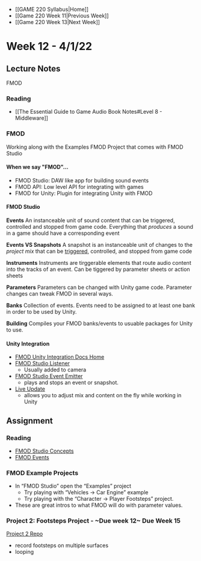 - [[GAME 220 Syllabus|Home]]
- [[Game 220 Week 11|Previous Week]]
- [[Game 220 Week 13|Next Week]]

# Week 12 - 4/1/22

## Lecture Notes
FMOD

### Reading
- [[The Essential Guide to Game Audio Book Notes#Level 8 - Middleware]]

### FMOD

Working along with the Examples FMOD Project that comes with FMOD Studio

#### When we say "FMOD"...
- FMOD Studio: DAW like app for building sound events
- FMOD API: Low level API for integrating with games
- FMOD for Unity: Plugin for integrating Unity with FMOD

#### FMOD Studio

**Events**
An instanceable unit of sound content that can be triggered, controlled and stopped from game code. Everything that _produces_ a sound in a game should have a corresponding event

**Events VS Snapshots**
A snapshot is an instanceable unit of changes to the _project mix_ that can be [triggered](https://fmod.com/resources/documentation-studio?version=2.02&page=glossary.html#trigger), controlled, and stopped from game code

**Instruments**
Instruments are tirggerable elements that route audio content into the tracks of an event. Can be tiggered by parameter sheets or action sheets

**Parameters**
Parameters can be changed with Unity game code. Parameter changes can tweak FMOD in several ways.

**Banks**
Collection of events. Events need to be assigned to at least one bank in order to be used by Unity.

**Building**
Compiles your FMOD banks/events to usuable packages for Unity to use.

#### Unity Integration
- [FMOD Unity Integration Docs Home](https://www.fmod.com/resources/documentation-unity?version=2.02&page=welcome.html)
- [FMOD Studio Listener](https://www.fmod.com/resources/documentation-unity?version=2.02&page=game-components.html#studio-listener)
	- Usually added to camera
- [FMOD Studio Event Emitter](https://www.fmod.com/resources/documentation-unity?version=2.02&page=game-components.html#studio-event-emitter) 
	- plays and stops an event or snapshot.
- [Live Update](https://www.fmod.com/resources/documentation-unity?version=2.02&page=user-guide.html#connecting-using-live-update)	
	- allows you to adjust mix and content on the fly while working in Unity
	
## Assignment
### Reading
- [FMOD Studio Concepts](https://fmod.com/resources/documentation-studio?version=2.02&page=fmod-studio-concepts.html)
- [FMOD Events](https://fmod.com/resources/documentation-studio?version=2.02&page=authoring-events.html)

### FMOD Example Projects
- In “FMOD Studio” open the “Examples” project 
	- Try playing with “Vehicles -> Car Engine” example 
	- Try playing with the “Character -> Player Footsteps” project. 
- These are great intros to what FMOD will do with parameter values.

### Project 2: Footsteps Project - ~Due week 12~ Due Week 15
[Project 2 Repo](https://github.com/APUGames/Game-220-Project-2-Footsteps)
  - record footsteps on multiple surfaces
  - looping